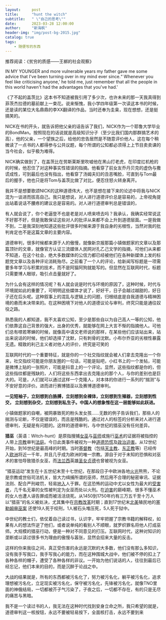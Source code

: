 ```yaml
---
layout:     post
title:      "hunt the witch"
subtitle:   " \"自己的思考\""
date:       2023-03-28 12:00:00
author:     "新海枫"
header-img: "img/post-bg-2015.jpg"
catalog: true
tags:
    - 随便写的东西
---
```


推荐阅读：《贫穷的质感——王梆的社会观察》

IN MY YOUNGER and more vulnerable years my father gave me some advice that I've been turning over in my mind ever since.“ Whenever you feel like criticising anyone,' he told me, just remember that all the people in this world haven't had the advantages that you've had.'

《了不起的盖茨比》这本书不知道被我引用了多少次，也许未来的那一天我真得到菲茨杰拉德的墓前献上一束花。说来惭愧，我小学四年级第一次读这本书的时候，还是读的某位大名鼎鼎的李XX翻译的作品，当时还奉为圭臬，现在想想，还是挺搞笑的。

NICK在书的开头，就告诉把他父亲的话告诉了我们，NICK作为一个耶鲁大学毕业的BondMan。按照现在的话说就是高级知识分子（至少比我们国内那群搞艺术的高），他的父亲，一个望族之后，给他的忠告居然是不随意评价他人。这在每个稍微读了一点书的人都得参与公共议题，每个所谓的公知都必须得上上节目卖卖课的当今社会，似乎极为难得。

NICK确实做到了，在盖茨比在劳斯莱斯里吹嘘他在黑山打老虎，在印度扛机枪的的时候，他忍住了对这种事实性错误的指摘。他看穿了前女友乔丹贝克的虚伪与撒谎成性，可到最后也没有指出，他看穿了汤姆夫妇的丑恶嘴脸，可直到与Tom最后的握手，他也只是将Tom与盖茨比做了对比，便忍住怒火转身离开。

我并不是想要歌颂NICK的这种道德伟大，也不是想在接下来的论述中将我与NICK混为一谈进而拔高自己。我只是想说，对人进行道德评价总是容易的，上帝视角提出站着说话不腰疼的建议总是容易的。对人进行道德审判总是错误的，

有人就会说了，你个老逼登不也是老是对人喷来喷去吗？我承认，我确实经常说这不好那不好，但是我敢保证这些对人的批评从来都不会上升到道德层面。一是我做不到，二是我深刻地知道这些批评很多时候来源于我自身的劣根性，当然对我的批判肯定也不是这篇文章的主要内容。

道德审判，很多时候都来源于人的傲慢，就像新京报那篇小镇做题家的文章以及那篇顶针的文章，就像官方认证三流媒体人民网对孔乙己文学的指摘，可他们从来都不知道，在这个社会，绝大多数媒体的公信力都已经被他们在各种新媒体上发的标题党文章以及各种评论消耗殆尽。之前看了一个人的评论，给新闻写标题是一项需要多年学习与积累的技术，而不是阿猫阿狗就能写的。但显然在互联网时代，标题只需要博人眼球，吸引点击量就好了。

为什么会有这样的情况呢？有人就会说是时代与环境的原因了，这种时候，时代与环境就如此的重要了，可明明这些媒体才说了，好好干，日子会越过越甜的，好日子还在后头呢。这种叙事上的混乱与逻辑上的问题，归根结底是自我道德与精神困境的悬而未决带来的。在这种困境下对他人的道德议论与审判，终究只能是通往奴役之路。

熟悉我的人都知道，我不太喜欢公知，至少是那些自以为自己高人一等的公知，他们依靠这自己背景的强大，出身的优秀，就能够在网上大言不惭的指摘他人。可他们总有噤若寒蝉的时候，就像高中语文老师说的那样，在某些他们应该站出来，站出来说话的时候，他们却选择了沈默，只有刺骨的沈默。小布尔乔亚的劣根性暴露无遗。精致的利己主义者对他人的评价，终究是可笑的

互联网时代的一个重要特征，就是你的一个社交指纹就会被人们拿去克隆出一个你来，社交指纹可能是你朋友圈的一句话，可能是贴吧，小红书上的一个发帖，可能是微博上贴的一张照片，可能是抖音上的一个评论。显然，这些指纹都是你的，但这些指纹都是残缺的，人们将这些东西拿出去克隆出的那个人，与你的差别也是巨大的。可是，人们就可以通过这样一个克隆人，对本体的你进行一系列的“揣测”与不安好意的评价。进而进行赛博猎巫以及赛博道德审判。

**一见短袖子，立刻想到白胳膊，立刻想到全裸体，立刻想到生殖器，立刻想到性交， 立刻想到杂交，立刻想到私生子。中国人的想象惟在这一层能够如此跃进。**

小镇做题家的自嘲，被网暴致死的粉头发女孩……无数的例子告诉我们，那些人的揣测与论断，不仅是错误的，而且是残酷的。通过对人的标签的分析来对人进行道德审判，无疑是有问题的。这样的道德审判，与中世纪的猎巫没有任何差异。

**猎巫**（英语：Witch-hunt）是原指搜捕[女巫](https://zh.wikipedia.org/wiki/%E5%A5%B3%E5%B7%AB)与[巫师](https://zh.wikipedia.org/wiki/%E5%B7%AB%E5%B8%88)或施行[巫术](https://zh.wikipedia.org/wiki/%E5%B7%AB%E8%A1%93)的证据将被指控的人带上[宗教](https://zh.wikipedia.org/wiki/%E5%AE%97%E6%95%99)审判[法庭](https://zh.wikipedia.org/wiki/%E6%B3%95%E5%BA%AD)。今日此类事件被视为一种[道德恐慌](https://zh.wikipedia.org/wiki/%E9%81%93%E5%BE%B7%E6%81%90%E6%85%8C)及[政治迫害](https://zh.wikipedia.org/wiki/%E6%94%BF%E6%B2%BB%E8%BF%AB%E5%AE%B3)。从12世纪开始，到16世纪是最高峰的时期。当时[基督教](https://zh.wikipedia.org/wiki/%E5%9F%BA%E7%9D%A3%E6%95%99)（包括[天主教](https://zh.wikipedia.org/wiki/%E5%A4%A9%E4%B8%BB%E6%95%99)、[东正教](https://zh.wikipedia.org/wiki/%E6%9D%B1%E6%AD%A3%E6%95%99)等）已经传入[欧洲](https://zh.wikipedia.org/wiki/%E6%AD%90%E6%B4%B2)将近一千年，并且几乎成为欧洲的唯一宗教。源自于对于未知的恐惧和对巫术的害怕导致猎杀女巫，而[法兰西](https://zh.wikipedia.org/wiki/%E6%B3%95%E8%98%AD%E8%A5%BF%E7%8E%8B%E5%9C%8B)英雄[圣女贞德](https://zh.wikipedia.org/wiki/%E8%81%96%E5%A5%B3%E8%B2%9E%E5%BE%B7)也曾被视为女巫。

“猎巫运动”发生在十五世纪末至十七世纪，在那段日子中欧洲各地[火光](https://baike.baidu.com/item/%E7%81%AB%E5%85%89/16504?fromModule=lemma_inlink)熊熊，不论是宗教或世俗司法机关，皆大力缉捕所谓的巫师，然后用不合理的秘密审讯、证据法则、配合严刑峻罚，轻易[地入](https://baike.baidu.com/item/%E5%9C%B0%E5%85%A5/53569799?fromModule=lemma_inlink)人于罪。在这恐怖的运动中尤以女性为最大的[受害者](https://baike.baidu.com/item/%E5%8F%97%E5%AE%B3%E8%80%85/2298113?fromModule=lemma_inlink)，几千名无辜的女性被判定为女巫而处以火刑。在[迫害](https://zh.wikipedia.org/wiki/%E8%BF%AB%E5%AE%B3)的巅峰期，很多不懂巫术的女人也遭人诬告罪成而被活活烧死。从1450到1750年约有三万五千至十万人以“猎巫”的名义被处决，尤其集中在[宗教改革](https://zh.wikipedia.org/wiki/%E5%AE%97%E6%95%99%E6%94%B9%E9%9D%A9)时期；直到17世纪末[北美](https://zh.wikipedia.org/wiki/%E5%8C%97%E7%BE%8E)殖民地的[塞勒姆审巫案](https://zh.wikipedia.org/wiki/%E5%A1%9E%E5%8B%92%E5%A7%86%E5%AE%A1%E5%B7%AB%E6%A1%88)
还使19人死于绞刑，1人被石头堆压死，5人死于狱中。

中世纪的教士们，依仗着自己读过书，认识字，牢牢把握了宗教书籍的解释权，如果有人的想法忤逆了他们，或者说单纯的看别人不顺眼，就罗织罪名将他人打成巫师。大规模的猎巫行动，便是一种对不同意见的打压。互联网时代，这种对知识的垄断或以读过很多书为理由的傲慢与嚣张，显然会招来大量的反击。

这样的你来我往之间，真正受伤害的永远是沉默的大多数，他们没有那么多知识，没有我手写我口，我手写我心的能力，而在这种围城大战中，他们被不停的扣上了各种各样的帽子，遭受了各种各样的非议。一开始为他们说话的人，往往到最后已经忘记，他们本来的目的，而是沉醉于论战之中。

大战的结果就是，所有的东西都被污名化了，努力被污名化，躺平被污名化，追求理想被污名化，立足现实被污名化，保守被污名化，先锋被污名化，就像TNO里面的神俄结局，一切都被芥子气污染了，子夜之后，一切都不存在，有的只是无尽的痛苦与黑暗。

我不是一个读过书的人，我无法在这种时代找到安身立命之所，我只希望的就是，道德审判这一核按钮，永远不要被轻易按下，全面核打击，永远不要到来